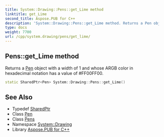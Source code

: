 ```yaml
---
title: System::Drawing::Pens::get_Lime method
linktitle: get_Lime
second_title: Aspose.PUB for C++
description: 'System::Drawing::Pens::get_Lime method. Returns a Pen object with a width of 1 and whose ARGB color in hexadecimal notation has a value of #FF00FF00 in C++.'
type: docs
weight: 7700
url: /cpp/system.drawing/pens/get_lime/
---
```

## Pens::get_Lime method


Returns a [Pen](../../pen/) object with a width of 1 and whose ARGB color in hexadecimal notation has a value of #FF00FF00.

```cpp
static SharedPtr<Pen> System::Drawing::Pens::get_Lime()
```

## See Also

* Typedef [SharedPtr](../../../system/sharedptr/)
* Class [Pen](../../pen/)
* Class [Pens](../)
* Namespace [System::Drawing](../../)
* Library [Aspose.PUB for C++](../../../)

